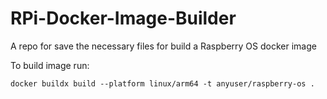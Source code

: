 # RPi-Docker-Image-Builder
A repo for save the necessary files for build a Raspberry OS docker image

To build image run:

```docker buildx build --platform linux/arm64 -t anyuser/raspberry-os .```
